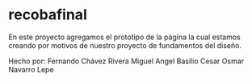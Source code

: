recobafinal
===========
En este proyecto agregamos el prototipo de la página la cual estamos creando por motivos de nuestro proyecto de fundamentos del diseño.

Hecho por:
Fernando Chávez Rivera
Miguel Angel Basilio
Cesar Osmar Navarro Lepe
